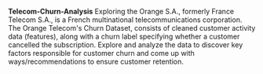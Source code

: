 **Telecom-Churn-Analysis**
Exploring the Orange S.A., formerly France Telecom S.A., is a French multinational telecommunications corporation.
The Orange Telecom's Churn Dataset, consists of cleaned customer activity data (features), along with a churn label specifying whether a customer cancelled the subscription. 
Explore and analyze the data to discover key factors responsible for customer churn and come up with ways/recommendations to ensure customer retention.
